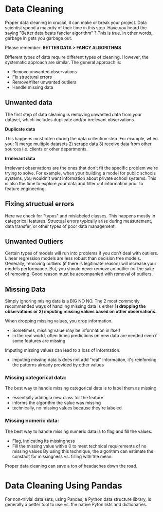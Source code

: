 # Data Cleaning 

Proper data cleaning in crucial, it can make or break your project. Data scientist spend a majority of their time in this step. Have you heard the saying "Better data beats fancier algorithm" ? This is true. In other words, garbage in gets you garbage out. 

Please remember: **BETTER DATA > FANCY ALGORITHMS**

Different types of data require different types of cleaning. However, the systematic approach are similar. The general approach is: 
- Remove unwanted observations
- Fix structural errors
- Remove/filter unwanted outliers
- Handle missing data

## Unwanted data
The first step of data cleaning is removing unwanted data from your dataset, which includes duplicate and/or irrelevant observations. 

**Duplicate data**

This happens most often during the data collection step. For example, when you: 1) merge multiple datasets 2) scrape data 3) receive data from other sources i.e. clients or other departments. 

**Irrelevant data** 

Irrelevant observations are the ones that don't fit the specific problem we're trying to solve. For example, when your building a model for public schools systems, you wouldn't want information about private school systems. This is also the time to explore your data and filter out information prior to feature engineering. 

## Fixing structual errors
Here we check for "typos" and mislabeled classes. This happens mostly in categorical features. Structual errors typically arise during measurement, data transfer, or other types of poor data management. 

## Unwanted Outliers
Certain types of models will run into problems if you don't deal with outliers. Linear regression models are less robust than decision tree models. Generally, removing outliers (if there is legitimate reason) will increase your models performance. But, you should never remove an outlier for the sake of removing. Good reason must be accompanied with removal of outliers.

## Missing Data
Simply ignoring mising data is a BIG NO NO. The 2 most commonly recommended ways of handling missing data is either **1) dropping the observations or 2) imputing missing values based on other observations.** 

When dropping missing values, you drop information. 
- Sometimes, missing value may be information in itself
- In the real world, often times predictions on new data are needed even if some features are missing

Imputing missing values can lead to a loss of information. 
- Imputing missing data is does not add "real" information, it's reinforcing the patterns already provided by other values 

### Missing categorical data: 
The best way to handle missing categorical data is to label them as missing. 
- essentially adding a new class for the feature
- informs the algorithm the value was missing 
- technically, no missing values because they're labeled 

### Missing numeric data:
The best way to handle missing numeric data is to flag and fill the values. 
- Flag, indicating its missingness 
- Fill the missing value with a 0 to meet technical requirements of no missing values 
By using this technique, the algorithm can estimate the constant for missingness vs. filling with the mean. 

Proper data cleaning can save a ton of headaches down the road.

# Data Cleaning Using Pandas 
For non-trivial data sets, using Pandas, a Python data structure library, is generally a better tool to use vs. the native Pyton lists and dictionaries. 
